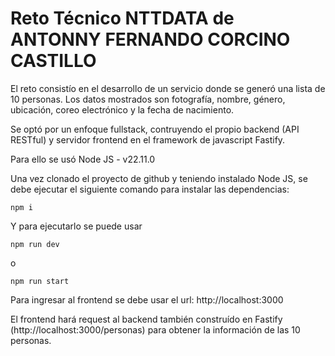 # Reto Técnico NTTDATA de ANTONNY FERNANDO CORCINO CASTILLO

El reto consistío en el desarrollo de un servicio donde se generó una lista de 10 personas.
Los datos mostrados son fotografía, nombre, género, ubicación, coreo electrónico y la fecha de nacimiento.

Se optó por un enfoque fullstack, contruyendo el propio backend (API RESTful) y servidor frontend en el framework de javascript Fastify.

Para ello se usó Node JS - v22.11.0

Una vez clonado el proyecto de github y teniendo instalado Node JS, se debe ejecutar el siguiente comando para instalar las dependencias:
```
npm i
```

Y para ejecutarlo se puede usar
```
npm run dev
```
o
```
npm run start
```

Para ingresar al frontend se debe usar el url: http://localhost:3000

El frontend hará request al backend también construído en Fastify (http://localhost:3000/personas) para obtener la información de las 10 personas.
